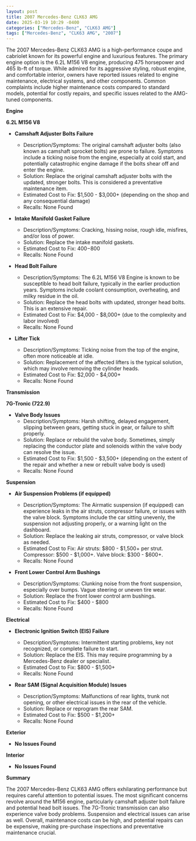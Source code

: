 ```yaml
---
layout: post
title: 2007 Mercedes-Benz CLK63 AMG
date: 2025-03-19 10:29 -0400
categories: ["Mercedes-Benz", "CLK63 AMG"]
tags: ["Mercedes-Benz", "CLK63 AMG", "2007"]
---
```

The 2007 Mercedes-Benz CLK63 AMG is a high-performance coupe and cabriolet known for its powerful engine and luxurious features. The primary engine option is the 6.2L M156 V8 engine, producing 475 horsepower and 465 lb-ft of torque. While admired for its aggressive styling, robust engine, and comfortable interior, owners have reported issues related to engine maintenance, electrical systems, and other components. Common complaints include higher maintenance costs compared to standard models, potential for costly repairs, and specific issues related to the AMG-tuned components.

**Engine**

**6.2L M156 V8**

*   **Camshaft Adjuster Bolts Failure**
    *   Description/Symptoms: The original camshaft adjuster bolts (also known as camshaft sprocket bolts) are prone to failure. Symptoms include a ticking noise from the engine, especially at cold start, and potentially catastrophic engine damage if the bolts shear off and enter the engine.
    *   Solution: Replace the original camshaft adjuster bolts with the updated, stronger bolts. This is considered a preventative maintenance item.
    *   Estimated Cost to Fix: $1,500 - $3,000+ (depending on the shop and any consequential damage)
    *   Recalls: None Found

*   **Intake Manifold Gasket Failure**
    *   Description/Symptoms: Cracking, hissing noise, rough idle, misfires, and/or loss of power.
    *   Solution: Replace the intake manifold gaskets.
    *   Estimated Cost to Fix: $400-$800
    *   Recalls: None Found

*   **Head Bolt Failure**
    *   Description/Symptoms: The 6.2L M156 V8 Engine is known to be susceptible to head bolt failure, typically in the earlier production years. Symptoms include coolant consumption, overheating, and milky residue in the oil.
    *   Solution: Replace the head bolts with updated, stronger head bolts. This is an extensive repair.
    *   Estimated Cost to Fix: $4,000 - $8,000+ (due to the complexity and labor involved)
    *   Recalls: None Found

*   **Lifter Tick**
    *   Description/Symptoms: Ticking noise from the top of the engine, often more noticeable at idle.
    *   Solution: Replacement of the affected lifters is the typical solution, which may involve removing the cylinder heads.
    *   Estimated Cost to Fix: $2,000 - $4,000+
    *   Recalls: None Found

**Transmission**

**7G-Tronic (722.9)**

*   **Valve Body Issues**
    *   Description/Symptoms: Harsh shifting, delayed engagement, slipping between gears, getting stuck in gear, or failure to shift properly.
    *   Solution: Replace or rebuild the valve body. Sometimes, simply replacing the conductor plate and solenoids within the valve body can resolve the issue.
    *   Estimated Cost to Fix: $1,500 - $3,500+ (depending on the extent of the repair and whether a new or rebuilt valve body is used)
    *   Recalls: None Found

**Suspension**

*   **Air Suspension Problems (if equipped)**
    *   Description/Symptoms: The Airmatic suspension (if equipped) can experience leaks in the air struts, compressor failure, or issues with the valve block. Symptoms include the car sitting unevenly, the suspension not adjusting properly, or a warning light on the dashboard.
    *   Solution: Replace the leaking air struts, compressor, or valve block as needed.
    *   Estimated Cost to Fix: Air struts: $800 - $1,500+ per strut. Compressor: $500 - $1,000+. Valve block: $300 - $600+.
    *   Recalls: None Found

*   **Front Lower Control Arm Bushings**
    *   Description/Symptoms: Clunking noise from the front suspension, especially over bumps. Vague steering or uneven tire wear.
    *   Solution: Replace the front lower control arm bushings.
    *   Estimated Cost to Fix: $400 - $800
    *   Recalls: None Found

**Electrical**

*   **Electronic Ignition Switch (EIS) Failure**
    *   Description/Symptoms: Intermittent starting problems, key not recognized, or complete failure to start.
    *   Solution: Replace the EIS. This may require programming by a Mercedes-Benz dealer or specialist.
    *   Estimated Cost to Fix: $800 - $1,500+
    *   Recalls: None Found

*   **Rear SAM (Signal Acquisition Module) Issues**
    *   Description/Symptoms: Malfunctions of rear lights, trunk not opening, or other electrical issues in the rear of the vehicle.
    *   Solution: Replace or reprogram the rear SAM.
    *   Estimated Cost to Fix: $500 - $1,200+
    *   Recalls: None Found

**Exterior**

*   **No Issues Found**

**Interior**

*   **No Issues Found**

**Summary**

The 2007 Mercedes-Benz CLK63 AMG offers exhilarating performance but requires careful attention to potential issues. The most significant concerns revolve around the M156 engine, particularly camshaft adjuster bolt failure and potential head bolt issues. The 7G-Tronic transmission can also experience valve body problems. Suspension and electrical issues can arise as well. Overall, maintenance costs can be high, and potential repairs can be expensive, making pre-purchase inspections and preventative maintenance crucial.

